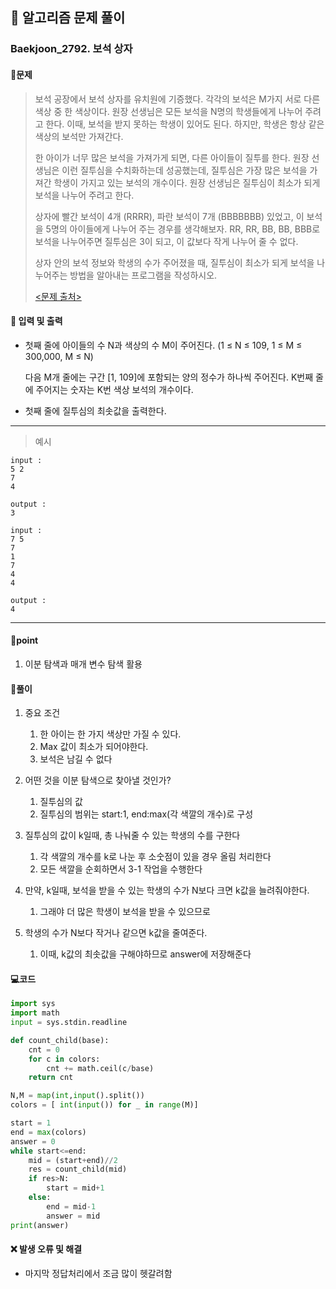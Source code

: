 ## 🐌 알고리즘 문제 풀이

### Baekjoon_2792. 보석 상자

#### 📒문제

> 보석 공장에서 보석 상자를 유치원에 기증했다. 각각의 보석은 M가지 서로 다른 색상 중 한 색상이다. 원장 선생님은 모든 보석을 N명의 학생들에게 나누어 주려고 한다. 이때, 보석을 받지 못하는 학생이 있어도 된다. 하지만, 학생은 항상 같은 색상의 보석만 가져간다.
>
> 한 아이가 너무 많은 보석을 가져가게 되면, 다른 아이들이 질투를 한다. 원장 선생님은 이런 질투심을 수치화하는데 성공했는데, 질투심은 가장 많은 보석을 가져간 학생이 가지고 있는 보석의 개수이다. 원장 선생님은 질투심이 최소가 되게 보석을 나누어 주려고 한다.
>
> 상자에 빨간 보석이 4개 (RRRR), 파란 보석이 7개 (BBBBBBB) 있었고, 이 보석을 5명의 아이들에게 나누어 주는 경우를 생각해보자. RR, RR, BB, BB, BBB로 보석을 나누어주면 질투심은 3이 되고, 이 값보다 작게 나누어 줄 수 없다.
>
> 상자 안의 보석 정보와 학생의 수가 주어졌을 때, 질투심이 최소가 되게 보석을 나누어주는 방법을 알아내는 프로그램을 작성하시오.
>
> [<문제 출처>](https://www.acmicpc.net/problem/2792)



#### :pushpin: 입력 및 출력

- 첫째 줄에 아이들의 수 N과 색상의 수 M이 주어진다. (1 ≤ N ≤ 109, 1 ≤ M ≤ 300,000, M ≤ N)

  다음 M개 줄에는 구간 [1, 109]에 포함되는 양의 정수가 하나씩 주어진다. K번째 줄에 주어지는 숫자는 K번 색상 보석의 개수이다.

- 첫째 줄에 질투심의 최솟값을 출력한다.


---

> 예시

```
input :
5 2
7
4

output :
3

input :
7 5
7
1
7
4
4

output :
4
```

----




#### 🚀point

1. 이분 탐색과 매개 변수 탐색 활용



#### 🔎풀이

1.  중요 조건
    1.  한 아이는 한 가지 색상만 가질 수 있다.
    1.  Max 값이 최소가 되어야한다.
    1.  보석은 남길 수 없다

1.  어떤 것을 이분 탐색으로 찾아낼 것인가?
    1.  질투심의 값
    1.  질투심의 범위는 start:1, end:max(각 색깔의 개수)로 구성

1.  질투심의 값이 k일때, 총 나눠줄 수 있는 학생의 수를 구한다
    1.  각 색깔의 개수를 k로 나눈 후 소숫점이 있을 경우 올림 처리한다
    1.  모든 색깔을 순회하면서 3-1 작업을 수행한다

1.  만약, k일때, 보석을 받을 수 있는 학생의 수가 N보다 크면 k값을 늘려줘야한다.
    1.  그래야 더 많은 학생이 보석을 받을 수 있으므로

1.  학생의 수가 N보다 작거나 같으면 k값을 줄여준다.
    1.  이때, k값의 최솟값을 구해야하므로 answer에 저장해준다




#### 💻코드

```python
import sys
import math
input = sys.stdin.readline

def count_child(base):
    cnt = 0
    for c in colors:
        cnt += math.ceil(c/base)
    return cnt

N,M = map(int,input().split())
colors = [ int(input()) for _ in range(M)]

start = 1
end = max(colors)
answer = 0
while start<=end:
    mid = (start+end)//2
    res = count_child(mid)
    if res>N:
        start = mid+1
    else:
        end = mid-1
        answer = mid
print(answer)
```



#### ❌ 발생 오류 및 해결

- 마지막 정답처리에서 조금 많이 헷갈려함
